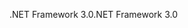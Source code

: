 <span data-ttu-id="84b27-101">.NET Framework 3.0</span><span class="sxs-lookup"><span data-stu-id="84b27-101">.NET Framework 3.0</span></span>